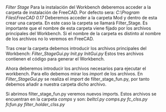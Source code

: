 *Filter Stage*
Para la instalación del Workbench deberemos acceder a la carpeta de instalación de FreeCAD. Por defecto sera:
	*C:\Program Files\FreeCAD 0.17*
Deberemos acceder a la carpeta Mod y dentro de esta crear una carpeta. 
En este caso la carpeta se llamará Filter_Stage.
Es importante que el nombre de esta carpeta viene fijado por los archivos principales del Workbench.
Si el nombre de la carpeta es distinto al nombre de los archivos no lo veremos en FreeCAD.

Tras crear la carpeta debemos introducir los archivos principales del Workbench:
	*Filter_StageGui.py*
	*Init.py*
	*InitGui.py*
Estos tres archivos contienen el código para generar el Workbench.

Ahora deberemos introducir los archivos necesarios para ejecutar el workbench. Para ello
debemos mirar los *import* de los archivos.
En *Filter_StageGui.py* se realiza el *import* de filter_stage_fun.py, por tanto
debemos añadir a nuestra carpeta dicho archivo.

Si abrimos filter_stage_fun.py veremos nuevos imports. Estos archivos se encuentran en la 
carpeta *comps* y son:
	*beltcl.py*
	*comps.py*
	*fc_clss.py*
	*fcfun.py*
    *filter_holder_clss.py*
